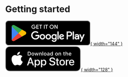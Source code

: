 # Getting started

[![Google Play](../assets/badges/google-play.png){ width="144" }](https://play.google.com/store/apps/details?id=com.trynarada.narada)
&nbsp;[![App Store](../assets/badges/app-store.svg){ width="128" }](https://apps.apple.com/in/app/narada-check-ipo-allotment/id6473508805)

[^1]: Google Play is a trademark of Google LLC.
[^2]: App Store is a trademark of Apple Inc.
